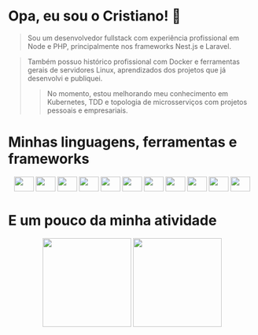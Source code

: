 # Opa, eu sou o Cristiano! 🍒

> Sou um desenvolvedor fullstack com experiência profissional em Node e PHP, principalmente nos frameworks Nest.js e Laravel.

> Também possuo histórico profissional com Docker e ferramentas gerais de servidores Linux, aprendizados dos projetos que já desenvolvi e publiquei.
>> No momento, estou melhorando meu conhecimento em Kubernetes, TDD e topologia de microsserviços com projetos pessoais e empresariais.

# Minhas linguagens, ferramentas e frameworks

<div align="center" width:"100%">
  <img height="30" width="40" src="https://cdn.jsdelivr.net/gh/devicons/devicon/icons/php/php-original.svg" />
  <img height="30" width="40" src="https://cdn.jsdelivr.net/gh/devicons/devicon/icons/javascript/javascript-plain.svg" />
  <img height="30" width="40" src="https://cdn.jsdelivr.net/gh/devicons/devicon/icons/typescript/typescript-plain.svg" />
  <img height="30" width="40" src="https://cdn.jsdelivr.net/gh/devicons/devicon/icons/nodejs/nodejs-plain-wordmark.svg" />
  <img height="30" width="40" src="https://cdn.jsdelivr.net/gh/devicons/devicon/icons/nestjs/nestjs-plain-wordmark.svg" />
  <img height="30" width="40" src="https://cdn.jsdelivr.net/gh/devicons/devicon/icons/laravel/laravel-plain-wordmark.svg" />
  <img height="30" width="40" src="https://cdn.jsdelivr.net/gh/devicons/devicon/icons/nextjs/nextjs-original.svg" />
  <img height="30" width="40" src="https://cdn.jsdelivr.net/gh/devicons/devicon/icons/docker/docker-plain-wordmark.svg" />
  <img height="30" width="40" src="https://cdn.jsdelivr.net/gh/devicons/devicon/icons/kubernetes/kubernetes-plain.svg" />
  <img height="30" width="40" src="https://cdn.jsdelivr.net/gh/devicons/devicon/icons/linux/linux-plain.svg" />
  <img height="30" width="40" src="https://cdn.jsdelivr.net/gh/devicons/devicon/icons/git/git-original.svg" />
</div>

# E um pouco da minha atividade

<div align="center">
  <img height="180em" width:"50%" src="https://github-readme-stats.vercel.app/api?username=golldans&show_icons=true&theme=onedark&include_all_commits=true&count_private=true"/>
  <img height="180em" width:"50%" src="https://github-readme-stats.vercel.app/api/top-langs/?username=golldans&layout=compact&langs_count=7&theme=onedark"/>
</div>
